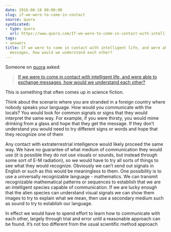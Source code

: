 ```yaml
---
date: 2016-06-18 00:00:00
slug: if-we-were-to-come-in-contact
source: quora
syndicated:
- type: quora
  url: https://www.quora.com/If-we-were-to-come-in-contact-with-intelligent-life-and-were-able-to-exchange-messages-how-would-we-understand-each-other/answer/Roy-Tang
tags:
- answers
title: If we were to come in contact with intelligent life, and were able to exchange
  messages, how would we understand each other?
---
```


Someone on [quora](https://quora.com) asked:

> [If we were to come in contact with intelligent life, and were able to exchange messages, how would we understand each other?](https://www.quora.com/If-we-were-to-come-in-contact-with-intelligent-life-and-were-able-to-exchange-messages-how-would-we-understand-each-other/answer/Roy-Tang)


This is something that often comes up in science fiction.

Think about the scenario where you are stranded in a foreign country where nobody speaks your language. How would you communicate with the locals? You would look for common signals or signs that they would interpret the same way. For example, if you were thirsty, you would mime drinking from a glass and hope that they get the message. If they don’t understand you would need to try different signs or words and hope that they recognize one of them

Any contact with extraterrestrial intelligence would likely proceed the same way. We have no guarantee of what medium of communication they would use (it is possible they do not use visuals or sounds, but instead through some sort of E-M radiation), so we would have to try all sorts of things to see what they would recognize. Obviously we can’t send out signals in English or such as this would be meaningless to them. One possibility is to use a universally recognizable language - mathematics. We can transmit recognizable mathematical patterns or sequences to establish that we are an intelligent species capable of communication. If we are lucky enough that the alien species can understand visual signals we can show them images to try to explain what we mean, then use a secondary medium such as sound to try to establish our language.

In effect we would have to spend effort to learn how to communicate with each other, largely through trial and error until a reasonable approach can be found. It’s not too different from the usual scientific method approach